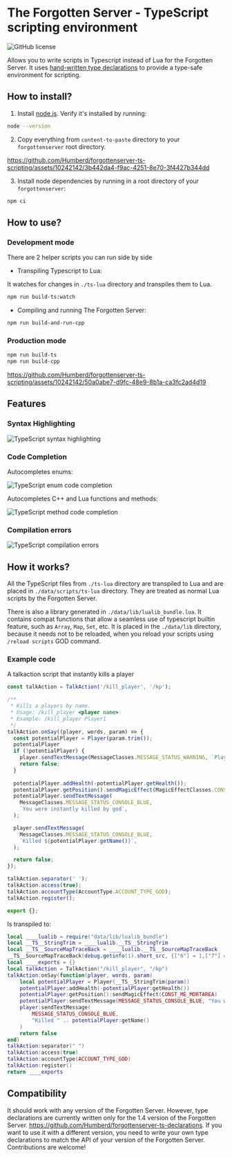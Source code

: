 # The Forgotten Server - TypeScript scripting environment

![GitHub license](https://img.shields.io/github/license/Humberd/forgottenserver-ts-scripting)

Allows you to write scripts in Typescript instead of Lua for the Forgotten Server.
It uses [hand-written type declarations](https://github.com/Humberd/forgottenserver-ts-declarations) to provide a
type-safe environment for scripting.

## How to install?

1. Install [node.js](https://nodejs.org/en). Verify it's installed by running:

```bash
node --version
```

2. Copy everything from `content-to-paste` directory to your `forgottenserver` root directory.

https://github.com/Humberd/forgottenserver-ts-scripting/assets/10242142/3b442da4-f9ac-4251-8e70-3f4427b344dd

3. Install node dependencies by running in a root directory of your `forgottenserver`:

```bash
npm ci
```

## How to use?

### Development mode

There are 2 helper scripts you can run side by side

* Transpiling Typescript to Lua:

It watches for changes in `./ts-lua` directory and transpiles them to Lua.

```bash
npm run build-ts:watch
```

* Compiling and running The Forgotten Server:

```bash
npm run build-and-run-cpp
```

### Production mode

```bash
npm run build-ts
npm run build-cpp
```

https://github.com/Humberd/forgottenserver-ts-scripting/assets/10242142/50a0abe7-d9fc-48e9-8b1a-ca3fc2ad4d19

## Features

### Syntax Highlighting

![TypeScript syntax highlighting](https://github.com/Humberd/forgottenserver-ts-scripting/assets/10242142/3b7d54aa-9cbe-4371-a362-22f7cac49bee)

### Code Completion

Autocompletes enums:

![TypeScript enum code completion](https://github.com/Humberd/forgottenserver-ts-scripting/assets/10242142/be0820bd-7a68-47d1-b5b5-dce70e0da06f)

Autocompletes C++ and Lua functions and methods:

![TypeScript method code completion](https://github.com/Humberd/forgottenserver-ts-scripting/assets/10242142/98e2ad4c-a419-4cc1-8ade-e1ce7b54e356)

### Compilation errors

![TypeScript compilation errors](https://github.com/Humberd/forgottenserver-ts-scripting/assets/10242142/f42d1e94-1041-42e0-9e8e-52085c6b8bd1)


## How it works?

All the TypeScript files from `./ts-lua` directory are transpiled to Lua
and are placed in `./data/scripts/ts-lua` directory.
They are treated as normal Lua scripts by the Forgotten Server.

There is also a library generated in `./data/lib/lualib_bundle.lua`.
It contains compat functions that allow a seamless use of typescript builtin feature,
such as `Array`, `Map`, `Set`, etc.
It is placed in the `./data/lib` directory, because it needs not to be reloaded,
when you reload your scripts using `/reload scripts` GOD command.

### Example code

A talkaction script that instantly kills a player

```typescript
const talkAction = TalkAction('/kill_player', '/kp');

/**
 * Kills a players by name.
 * Usage: /kill_player <player name>
 * Example: /kill_player Player1
 */
talkAction.onSay((player, words, param) => {
  const potentialPlayer = Player(param.trim());
  potentialPlayer
  if (!potentialPlayer) {
    player.sendTextMessage(MessageClasses.MESSAGE_STATUS_WARNING, `Player ${param} not found.`);
    return false;
  }
  
  potentialPlayer.addHealth(-potentialPlayer.getHealth());
  potentialPlayer.getPosition().sendMagicEffect(MagicEffectClasses.CONST_ME_MORTAREA);
  potentialPlayer.sendTextMessage(
    MessageClasses.MESSAGE_STATUS_CONSOLE_BLUE,
    `You were instantly killed by god`,
  );

  player.sendTextMessage(
    MessageClasses.MESSAGE_STATUS_CONSOLE_BLUE,
    `Killed ${potentialPlayer.getName()}`,
  );

  return false;
});

talkAction.separator(' ');
talkAction.access(true);
talkAction.accountType(AccountType.ACCOUNT_TYPE_GOD);
talkAction.register();

export {};
```

Is transpiled to:

```lua
local ____lualib = require("data/lib/lualib_bundle")
local __TS__StringTrim = ____lualib.__TS__StringTrim
local __TS__SourceMapTraceBack = ____lualib.__TS__SourceMapTraceBack
__TS__SourceMapTraceBack(debug.getinfo(1).short_src, {["6"] = 1,["7"] = 8,["8"] = 9,["9"] = 11,["10"] = 12,["11"] = 13,["12"] = 18,["13"] = 18,["14"] = 18,["15"] = 18,["16"] = 23,["17"] = 8,["18"] = 26,["19"] = 27,["20"] = 28,["21"] = 29});
local ____exports = {}
local talkAction = TalkAction("/kill_player", "/kp")
talkAction:onSay(function(player, words, param)
    local potentialPlayer = Player(__TS__StringTrim(param))
    potentialPlayer:addHealth(-potentialPlayer:getHealth())
    potentialPlayer:getPosition():sendMagicEffect(CONST_ME_MORTAREA)
    potentialPlayer:sendTextMessage(MESSAGE_STATUS_CONSOLE_BLUE, "You were instantly killed by god")
    player:sendTextMessage(
        MESSAGE_STATUS_CONSOLE_BLUE,
        "Killed " .. potentialPlayer:getName()
    )
    return false
end)
talkAction:separator(" ")
talkAction:access(true)
talkAction:accountType(ACCOUNT_TYPE_GOD)
talkAction:register()
return ____exports
```

## Compatibility

It should work with any version of the Forgotten Server.
However, type declarations are currently written only for the 1.4 version of the Forgotten Server.
https://github.com/Humberd/forgottenserver-ts-declarations.
If you want to use it with a different version, you need to write your own type declarations
to match the API of your version of the Forgotten Server.
Contributions are welcome!
